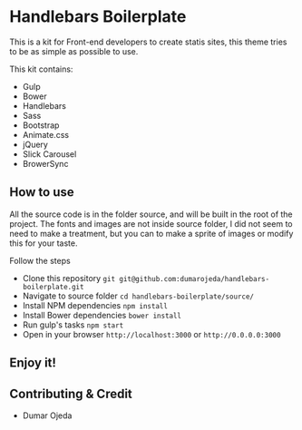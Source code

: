 # Handlebars Boilerplate
This is a kit for Front-end developers to create statis sites, this theme tries to be as simple as possible to use.

This kit contains:

* Gulp
* Bower
* Handlebars
* Sass
* Bootstrap
* Animate.css
* jQuery
* Slick Carousel
* BrowerSync

## How to use
All the source code is in the folder source, and will be built in the root of the project.
The fonts and images are not inside source folder, I did not seem to need to make a treatment, but you can to make a sprite of images or modify this for your taste.

Follow the steps

* Clone this repository  `git git@github.com:dumarojeda/handlebars-boilerplate.git`
* Navigate to source folder  `cd handlebars-boilerplate/source/`
* Install NPM dependencies  `npm install`
* Install Bower dependencies  `bower install`
* Run gulp's tasks  `npm start`
* Open in your browser `http://localhost:3000`  or `http://0.0.0.0:3000`

## Enjoy it!

## Contributing & Credit
* Dumar Ojeda